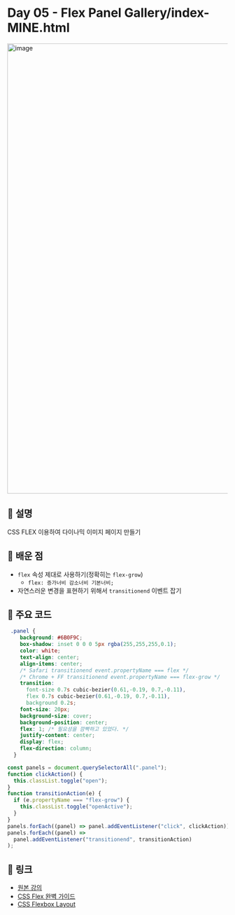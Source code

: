 # Day 05 - Flex Panel Gallery/index-MINE.html

<img width="1028" alt="image" src="https://github.com/user-attachments/assets/e220f833-aa22-4144-a707-f2a402cec60f" />

## 📖 설명

CSS FLEX 이용하여 다이나믹 이미지 페이지 만들기


## 📌 배운 점
- `flex` 속성 제대로 사용하기(정확히는 `flex-grow`)
  - `flex: 증가너비 감소너비 기본너비;`
- 자연스러운 변경을 표현하기 위해서 `transitionend` 이벤트 잡기


## 🧩 주요 코드

```css
 .panel {
    background: #6B0F9C;
    box-shadow: inset 0 0 0 5px rgba(255,255,255,0.1);
    color: white;
    text-align: center;
    align-items: center;
    /* Safari transitionend event.propertyName === flex */
    /* Chrome + FF transitionend event.propertyName === flex-grow */
    transition:
      font-size 0.7s cubic-bezier(0.61,-0.19, 0.7,-0.11),
      flex 0.7s cubic-bezier(0.61,-0.19, 0.7,-0.11),
      background 0.2s;
    font-size: 20px;
    background-size: cover;
    background-position: center;
    flex: 1; /* 필요성을 깜빡하고 있었다. */
    justify-content: center;
    display: flex;
    flex-direction: column;
  }
```
```js
const panels = document.querySelectorAll(".panel");
function clickAction() {
  this.classList.toggle("open");
}
function transitionAction(e) {
  if (e.propertyName === "flex-grow") {
    this.classList.toggle("openActive");
  }
}
panels.forEach((panel) => panel.addEventListener("click", clickAction));
panels.forEach((panel) =>
  panel.addEventListener("transitionend", transitionAction)
);
```


## 🔗 링크
- [원본 강의](https://courses.wesbos.com/account/access/68525af9003a1d49a04fd4c6/view/194130264)
- [CSS Flex 완벽 가이드](https://www.heropy.dev/p/Ha29GI)
- [CSS Flexbox Layout](https://css-tricks.com/snippets/css/a-guide-to-flexbox/)
